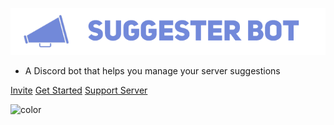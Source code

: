 ![Suggester Logo](/images/logo.png)

- A Discord bot that helps you manage your server suggestions

[Invite](https://discordapp.com/oauth2/authorize?client_id=564426594144354315&scope=bot&permissions=805694544)
[Get Started](getting-started.md)
[Support Server](https://discord.gg/G5pEdUp)

<!-- background color -->

![color](#7289da)
